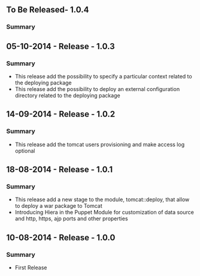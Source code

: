 ## To Be Released- 1.0.4
### Summary

## 05-10-2014 - Release - 1.0.3
### Summary
- This release add the possibility to specify a particular context related to the deploying package
- This release add the possibility to deploy an external configuration directory related to the deploying package

## 14-09-2014 - Release - 1.0.2
### Summary
- This release add the tomcat users provisioning and make access log optional

## 18-08-2014 - Release - 1.0.1
### Summary
- This release add a new stage to the module, tomcat::deploy, that allow to deploy a war package to Tomcat
- Introducing Hiera in the Puppet Module for customization of data source and http, https, ajp ports and other properties

## 10-08-2014 - Release - 1.0.0
### Summary
- First Release
